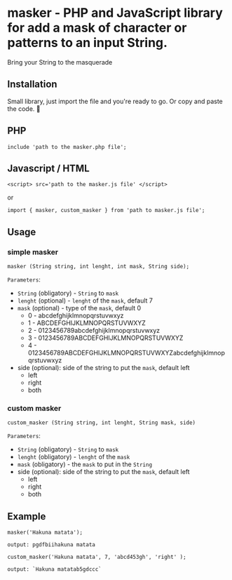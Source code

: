 # masker - PHP and JavaScript library for add a mask of character or patterns to an input String.
Bring your String to the masquerade

## Installation
Small library, just import the file and you're ready to go. Or copy and paste the code. :construction_worker:

## PHP
```
include 'path to the masker.php file';
```
## Javascript / HTML
```
<script> src='path to the masker.js file' </script>
```
or 

```
import { masker, custom_masker } from 'path to masker.js file';
```

## Usage

### simple masker
`masker (String string, int lenght, int mask, String side);`

`Parameters`:
- `String` (obligatory) - `String` to `mask`
- `lenght` (optional) - `lenght` of the `mask`, default 7
- `mask` (optional) - type of the `mask`, default 0
  * 0 - abcdefghijklmnopqrstuvwxyz
  * 1 - ABCDEFGHIJKLMNOPQRSTUVWXYZ
  * 2 - 0123456789abcdefghijklmnopqrstuvwxyz
  * 3 - 0123456789ABCDEFGHIJKLMNOPQRSTUVWXYZ
  * 4 - 0123456789ABCDEFGHIJKLMNOPQRSTUVWXYZabcdefghijklmnopqrstuvwxyz
- side (optional): side of the string to put the `mask`, default left
  * left
  * right
  * both
 
### custom masker

`custom_masker (String string, int lenght, String mask, side)`

`Parameters`:
- `String` (obligatory) - `String` to `mask`
- `lenght` (obligatory) - `lenght` of the `mask`
- `mask` (obligatory) - the `mask` to put in the `String`
- side (optional): side of the string to put the `mask`, default left
  * left
  * right
  * both


## Example
  ```
  masker('Hakuna matata');

  output: pgdfbiihakuna matata
  ```
```
custom_masker('Hakuna matata', 7, 'abcd453gh', 'right' );

output: `Hakuna matatab5gdccc`
```












